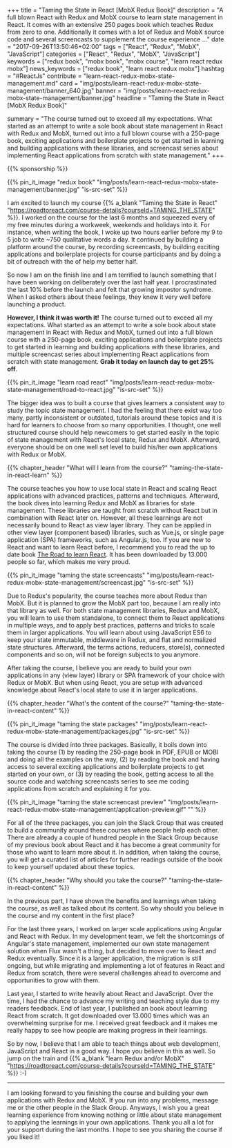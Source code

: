 +++
title = "Taming the State in React [MobX Redux Book]"
description = "A full blown React with Redux and MobX course to learn state management in React. It comes with an extensive 250 pages book which teaches Redux from zero to one. Additionally it comes with a lot of Redux and MobX source code and several screencasts to supplement the course experience ..."
date = "2017-09-26T13:50:46+02:00"
tags = ["React", "Redux", "MobX", "JavaScript"]
categories = ["React", "Redux", "MobX", "JavaScript"]
keywords = ["redux book", "mobx book", "mobx course", "learn react redux mobx"]
news_keywords = ["redux book", "learn react redux mobx"]
hashtag = "#ReactJs"
contribute = "learn-react-redux-mobx-state-management.md"
card = "img/posts/learn-react-redux-mobx-state-management/banner_640.jpg"
banner = "img/posts/learn-react-redux-mobx-state-management/banner.jpg"
headline = "Taming the State in React [MobX Redux Book]"

summary = "The course turned out to exceed all my expectations. What started as an attempt to write a sole book about state management in React with Redux and MobX, turned out into a full blown course with a 250-page book, exciting applications and boilerplate projects to get started in learning and building applications with these libraries, and screencast series about implementing React applications from scratch with state management."
+++

{{% sponsorship %}}

{{% pin_it_image "redux book" "img/posts/learn-react-redux-mobx-state-management/banner.jpg" "is-src-set" %}}

I am excited to launch my course {{% a_blank "Taming the State in React" "https://roadtoreact.com/course-details?courseId=TAMING_THE_STATE" %}}. I worked on the course for the last 6 months and squeezed every of my free minutes during a workweek, weekends and holidays into it. For instance, when writing the book, I woke up two hours earlier before my 9 to 5 job to write ~750 qualitative words a day. It continued by building a platform around the course, by recording screencasts, by building exciting applications and boilerplate projects for course participants and by doing a bit of outreach with the of help my better half.

So now I am on the finish line and I am terrified to launch something that I have been working on deliberately over the last half year. I procrastinated the last 10% before the launch and felt that growing impostor syndrome. When I asked others about these feelings, they knew it very well before launching a product.

**However, I think it was worth it!** The course turned out to exceed all my expectations. What started as an attempt to write a sole book about state management in React with Redux and MobX, turned out into a full blown course with a 250-page book, exciting applications and boilerplate projects to get started in learning and building applications with these libraries, and multiple screencast series about implementing React applications from scratch with state management. **Grab it today on launch day to get 25% off**.

{{% pin_it_image "learn road react" "img/posts/learn-react-redux-mobx-state-management/road-to-react.jpg" "is-src-set" %}}

The bigger idea was to built a course that gives learners a consistent way to study the topic state management. I had the feeling that there exist way too many, partly inconsistent or outdated, tutorials around these topics and it is hard for learners to choose from so many opportunities. I thought, one well structured course should help newcomers to get started easily in the topic of state management with React's local state, Redux and MobX. Afterward, everyone should be on one well set level to build his/her own applications with Redux or MobX.

{{% chapter_header "What will I learn from the course?" "taming-the-state-in-react-learn" %}}

The course teaches you how to use local state in React and scaling React applications with advanced practices, patterns and techniques. Afterward, the book dives into learning Redux and MobX as libraries for state management. These libraries are taught from scratch without React but in combination with React later on. However, all these learnings are not necessarily bound to React as view layer library. They can be applied in other view layer (component based) libraries, such as Vue.js, or single page application (SPA) frameworks, such as Angular.js, too. If you are new to React and want to learn React before, I recommend you to read the up to date book [The Road to learn React](https://www.robinwieruch.de/the-road-to-learn-react/). It has been downloaded by 13.000 people so far, which makes me very proud.

{{% pin_it_image "taming the state screencasts" "img/posts/learn-react-redux-mobx-state-management/screencast.jpg" "is-src-set" %}}

Due to Redux's popularity, the course teaches more about Redux than MobX. But it is planned to grow the MobX part too, because I am really into that library as well. For both state management libraries, Redux and MobX, you will learn to use them standalone, to connect them to React applications in multiple ways, and to apply best practices, patterns and tricks to scale them in larger applications. You will learn about using JavaScript ES6 to keep your state immutable, middleware in Redux, and flat and normalized state structures. Afterward, the terms actions, reducers, store(s), connected components and so on, will not be foreign subjects to you anymore.

After taking the course, I believe you are ready to build your own applications in any (view layer) library or SPA framework of your choice with Redux or MobX. But when using React, you are setup with advanced knowledge about React's local state to use it in larger applications.

{{% chapter_header "What's the content of the course?" "taming-the-state-in-react-content" %}}

{{% pin_it_image "taming the state packages" "img/posts/learn-react-redux-mobx-state-management/packages.jpg" "is-src-set" %}}

The course is divided into three packages. Basically, it boils down into taking the course (1) by reading the 250-page book in PDF, EPUB or MOBI and doing all the examples on the way, (2) by reading the book and having access to several exciting applications and boilerplate projects to get started on your own, or (3) by reading the book, getting access to all the source code and watching screencasts series to see me coding applications from scratch and explaining it for you.

{{% pin_it_image "taming the state screencast preview" "img/posts/learn-react-redux-mobx-state-management/application-preview.gif" "" %}}

For all of the three packages, you can join the Slack Group that was created to build a community around these courses where people help each other. There are already a couple of hundred people in the Slack Group because of my previous book about React and it has become a great community for those who want to learn more about it. In addition, when taking the course, you will get a curated list of articles for further readings outside of the book to keep yourself updated about these topics.

{{% chapter_header "Why should you take the course?" "taming-the-state-in-react-content" %}}

In the previous part, I have shown the benefits and learnings when taking the course, as well as talked about its content. So why should you believe in the course and my content in the first place?

For the last three years, I worked on larger scale applications using Angular and React with Redux. In my development team, we felt the shortcomings of Angular's state management, implemented our own state management solution when Flux wasn't a thing, but decided to move over to React and Redux eventually. Since it is a larger application, the migration is still ongoing, but while migrating and implementing a lot of features in React and Redux from scratch, there were several challenges ahead to overcome and opportunities to grow with them.

Last year, I started to write heavily about React and JavaScript. Over the time, I had the chance to advance my writing and teaching style due to my readers feedback. End of last year, I published an book about learning React from scratch. It got downloaded over 13.000 times which was an overwhelming surprise for me. I received great feedback and it makes me really happy to see how people are making progress in their learnings.

So by now, I believe that I am able to teach things about web development, JavaScript and React in a good way. I hope you believe in this as well. So jump on the train and {{% a_blank "learn Redux and/or MobX" "https://roadtoreact.com/course-details?courseId=TAMING_THE_STATE" %}} :-)

<hr class="section-divider">

I am looking forward to you finishing the course and building your own applications with Redux and MobX. If you run into any problems, message me or the other people in the Slack Group. Anyways, I wish you a great learning experience from knowing nothing or little about state management to applying the learnings in your own applications. Thank you all a lot for your support during the last months. I hope to see you sharing the course if you liked it!
